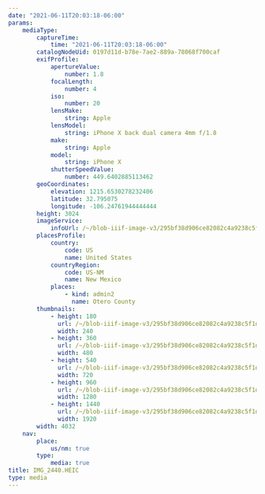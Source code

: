 ```yaml
---
date: "2021-06-11T20:03:18-06:00"
params:
    mediaType:
        captureTime:
            time: "2021-06-11T20:03:18-06:00"
        catalogNodeUid: 0197d11d-b78e-7ae2-889a-78068f700caf
        exifProfile:
            apertureValue:
                number: 1.8
            focalLength:
                number: 4
            iso:
                number: 20
            lensMake:
                string: Apple
            lensModel:
                string: iPhone X back dual camera 4mm f/1.8
            make:
                string: Apple
            model:
                string: iPhone X
            shutterSpeedValue:
                number: 449.6402885113462
        geoCoordinates:
            elevation: 1215.6530278232406
            latitude: 32.795075
            longitude: -106.24761944444444
        height: 3024
        imageService:
            infoUrl: /~/blob-iiif-image-v3/295bf38d906ce82082c4a9238c5f1d45e9f76396d5ff8b5447ab8b621bc82f6a/info.json
        placesProfile:
            country:
                code: US
                name: United States
            countryRegion:
                code: US-NM
                name: New Mexico
            places:
                - kind: admin2
                  name: Otero County
        thumbnails:
            - height: 180
              url: /~/blob-iiif-image-v3/295bf38d906ce82082c4a9238c5f1d45e9f76396d5ff8b5447ab8b621bc82f6a/full/240%2C180/0/default.jpg
              width: 240
            - height: 360
              url: /~/blob-iiif-image-v3/295bf38d906ce82082c4a9238c5f1d45e9f76396d5ff8b5447ab8b621bc82f6a/full/480%2C360/0/default.jpg
              width: 480
            - height: 540
              url: /~/blob-iiif-image-v3/295bf38d906ce82082c4a9238c5f1d45e9f76396d5ff8b5447ab8b621bc82f6a/full/720%2C540/0/default.jpg
              width: 720
            - height: 960
              url: /~/blob-iiif-image-v3/295bf38d906ce82082c4a9238c5f1d45e9f76396d5ff8b5447ab8b621bc82f6a/full/1280%2C960/0/default.jpg
              width: 1280
            - height: 1440
              url: /~/blob-iiif-image-v3/295bf38d906ce82082c4a9238c5f1d45e9f76396d5ff8b5447ab8b621bc82f6a/full/1920%2C1440/0/default.jpg
              width: 1920
        width: 4032
    nav:
        place:
            us/nm: true
        type:
            media: true
title: IMG_2440.HEIC
type: media
---
```

